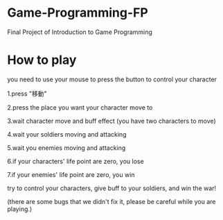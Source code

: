 # Game-Programming-FP
Final Project of Introduction to Game Programming
# How to play
you need to use your mouse to press the button to control your character

1.press "移動"

2.press the place you want your character move to

3.wait character move and buff effect
(you have two characters to move)

4.wait your soldiers moving and attacking

5.wait you enemies moving and attacking

6.if your characters' life point are zero, you lose

7.if your enemies' life point are zero, you win

try to control your characters, give buff to your soldiers, and win the war!

(there are some bugs that we didn't fix it, please be careful while you are playing.)
